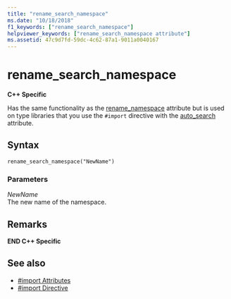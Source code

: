 ```yaml
---
title: "rename_search_namespace"
ms.date: "10/18/2018"
f1_keywords: ["rename_search_namespace"]
helpviewer_keywords: ["rename_search_namespace attribute"]
ms.assetid: 47c9d7fd-59dc-4c62-87a1-9011a0040167
---
```

# rename_search_namespace

**C++ Specific**

Has the same functionality as the [rename_namespace](../preprocessor/rename-namespace.md) attribute but is used on type libraries that you use the `#import` directive with the [auto_search](../preprocessor/auto-search.md) attribute.

## Syntax

```
rename_search_namespace("NewName")
```

### Parameters

*NewName*<br/>
The new name of the namespace.

## Remarks

**END C++ Specific**

## See also

- [#import Attributes](../preprocessor/hash-import-attributes-cpp.md)
- [#import Directive](../preprocessor/hash-import-directive-cpp.md)
